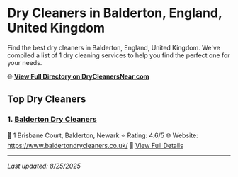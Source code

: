 # Dry Cleaners in Balderton, England, United Kingdom

Find the best dry cleaners in Balderton, England, United Kingdom. We've compiled a list of 1 dry cleaning services to help you find the perfect one for your needs.

🌐 **[View Full Directory on DryCleanersNear.com](https://drycleanersnear.com/city/United%20Kingdom/England/Balderton)**

## Top Dry Cleaners

### 1. [Balderton Dry Cleaners](https://drycleanersnear.com/dryCleaner/689166362c4a23913ff113c6/balderton-dry-cleaners)
📍 1 Brisbane Court, Balderton, Newark
⭐ Rating: 4.6/5
🌐 Website: https://www.baldertondrycleaners.co.uk/
🔗 [View Full Details](https://drycleanersnear.com/dryCleaner/689166362c4a23913ff113c6/balderton-dry-cleaners)


---

*Last updated: 8/25/2025*
